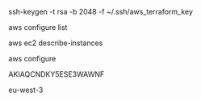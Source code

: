 ssh-keygen -t rsa -b 2048 -f ~/.ssh/aws_terraform_key


aws configure list

aws ec2 describe-instances

aws configure

AKIAQCNDKY5ESE3WAWNF

eu-west-3
